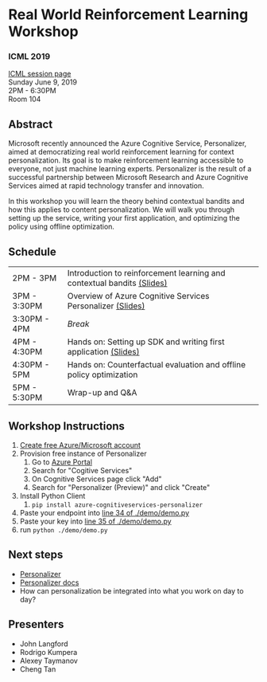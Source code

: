 # Real World Reinforcement Learning Workshop

### ICML 2019
[ICML session page](https://icml.cc/ExpoConferences/2019/schedule?workshop_id=1)  
Sunday June 9, 2019  
2PM - 6:30PM  
Room 104  

## Abstract
Microsoft recently announced the Azure Cognitive Service, Personalizer, aimed at democratizing real world reinforcement learning for context personalization. Its goal is to make reinforcement learning accessible to everyone, not just machine learning experts. Personalizer is the result of a successful partnership between Microsoft Research and Azure Cognitive Services aimed at rapid technology transfer and innovation.

In this workshop you will learn the theory behind contextual bandits and how this applies to content personalization. We will walk you through setting up the service, writing your first application, and optimizing the policy using offline optimization.

## Schedule

<table>
  <tr>
    <td>2PM - 3PM</td>
    <td>Introduction to reinforcement learning and contextual bandits <a href="https://aka.ms/icml2019-rl-slides">(Slides)</a></td>
  </tr>
  <tr>
    <td>3PM - 3:30PM</td>
    <td>Overview of Azure Cognitive Services Personalizer <a href="https://aka.ms/icml2019-personalizer-slides">(Slides)</a></td>
  </tr>
  <tr>
    <td>3:30PM - 4PM</td>
    <td><span style="font-style:italic">Break</span></td>
  </tr>
  <tr>
    <td>4PM - 4:30PM</td>
    <td>Hands on: Setting up SDK and writing first application <a href="https://aka.ms/icml2019-demo-slides">(Slides)</a></td>
  </tr>
  <tr>
    <td>4:30PM - 5PM</td>
    <td>Hands on: Counterfactual evaluation and offline policy optimization</td>
  </tr>
  <tr>
    <td>5PM - 5:30PM</td>
    <td>Wrap-up and Q&amp;A</td>
  </tr>
</table>

## Workshop Instructions
1. [Create free Azure/Microsoft account](https://azure.microsoft.com/en-us/free/)
2. Provision free instance of Personalizer
    1. Go to [Azure Portal](https://portal.azure.com)
    2. Search for "Cogitive Services"
    3. On Cognitive Services page click "Add"
    4. Search for "Personalizer (Preview)" and click "Create"
3. Install Python Client
    1. ```pip install azure-cognitiveservices-personalizer```
3. Paste your endpoint into [line 34 of ./demo/demo.py](https://github.com/VowpalWabbit/icml2019/blob/master/demo/demo.py#L34)
4. Paste your key into [line 35 of ./demo/demo.py](https://github.com/VowpalWabbit/icml2019/blob/master/demo/demo.py#L35)
5. run `python ./demo/demo.py`

## Next steps
- [Personalizer](https://azure.microsoft.com/en-us/services/cognitive-services/personalizer/)
- [Personalizer docs](https://docs.microsoft.com/en-us/azure/cognitive-services/personalizer/)
- How can personalization be integrated into what you work on day to day?

## Presenters
- John Langford
- Rodrigo Kumpera
- Alexey Taymanov
- Cheng Tan
